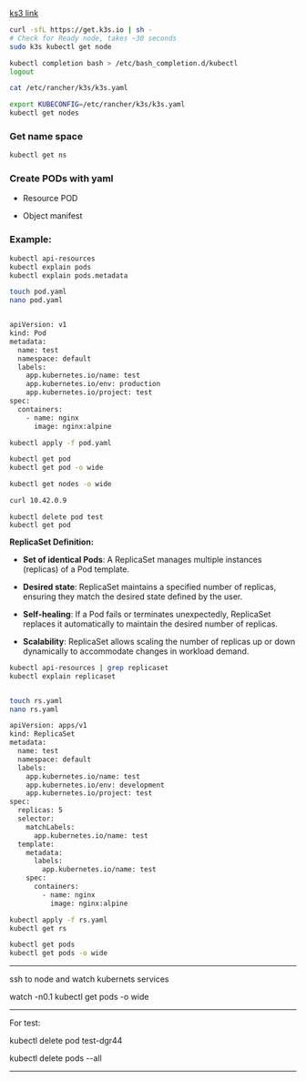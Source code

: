 [ks3 link](https://k3s.io/)

```bash
curl -sfL https://get.k3s.io | sh - 
# Check for Ready node, takes ~30 seconds 
sudo k3s kubectl get node
```
```bash
kubectl completion bash > /etc/bash_completion.d/kubectl
logout
```
```bash
cat /etc/rancher/k3s/k3s.yaml

export KUBECONFIG=/etc/rancher/k3s/k3s.yaml
kubectl get nodes 
```

### Get name space
```bash
kubectl get ns
```

### Create PODs with yaml

- Resource POD

- Object manifest

### Example:
```bash
kubectl api-resources
kubectl explain pods
kubectl explain pods.metadata
```
```bash
touch pod.yaml
nano pod.yaml


apiVersion: v1
kind: Pod
metadata:
  name: test
  namespace: default
  labels:
    app.kubernetes.io/name: test
    app.kubernetes.io/env: production
    app.kubernetes.io/project: test
spec:
  containers:
    - name: nginx
      image: nginx:alpine
```

```bash
kubectl apply -f pod.yaml

kubectl get pod
kubectl get pod -o wide

kubectl get nodes -o wide
```
```bash
curl 10.42.0.9
```

```
kubectl delete pod test
kubectl get pod
```

**ReplicaSet Definition:**

- **Set of identical Pods**: A ReplicaSet manages multiple instances (replicas) of a Pod template.

- **Desired state**: ReplicaSet maintains a specified number of replicas, ensuring they match the desired state defined by the user.

- **Self-healing**: If a Pod fails or terminates unexpectedly, ReplicaSet replaces it automatically to maintain the desired number of replicas.

- **Scalability**: ReplicaSet allows scaling the number of replicas up or down dynamically to accommodate changes in workload demand.

```bash
kubectl api-resources | grep replicaset
kubectl explain replicaset
```
```bash

touch rs.yaml
nano rs.yaml

apiVersion: apps/v1
kind: ReplicaSet
metadata:
  name: test
  namespace: default
  labels:
    app.kubernetes.io/name: test
    app.kubernetes.io/env: development
    app.kubernetes.io/project: test
spec:
  replicas: 5
  selector:
    matchLabels:
      app.kubernetes.io/name: test
  template:
    metadata:
      labels:
        app.kubernetes.io/name: test
    spec:
      containers:
        - name: nginx
          image: nginx:alpine
```
```bash
kubectl apply -f rs.yaml
kubectl get rs

kubectl get pods
kubectl get pods -o wide
```

---------------------------------------------------

ssh to node and watch kubernets services

watch -n0.1 kubectl get pods -o wide

----------------------------------------------------
For test:

kubectl delete pod test-dgr44

kubectl delete pods --all

-------------------------------------------------------















































































